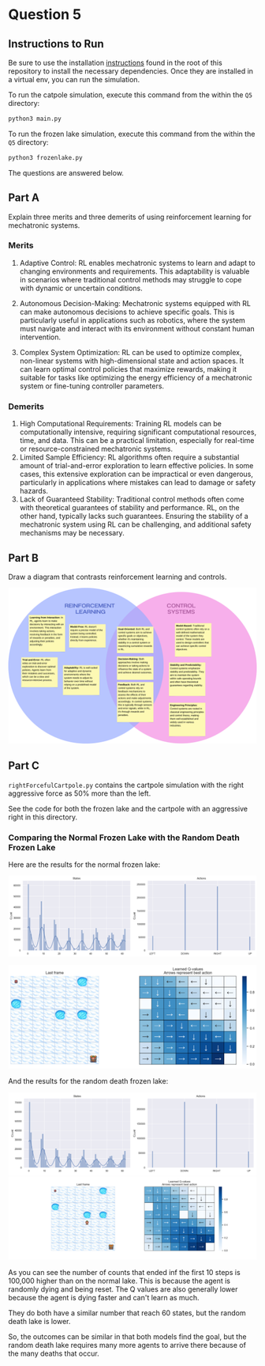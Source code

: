 # Question 5

## Instructions to Run

Be sure to use the installation [instructions](../README.md) found in the root of this repository to install the necessary dependencies. Once they are installed in a virtual env, you can run the simulation.

To run the catpole simulation, execute this command from the within the `Q5` directory:

```bash
python3 main.py
```

To run the frozen lake simulation, execute this command from the within the `Q5` directory:

```bash
python3 frozenlake.py
```

The questions are answered below.

## Part A

Explain three merits and three demerits of using reinforcement learning for mechatronic systems.

### Merits

1. Adaptive Control: RL enables mechatronic systems to learn and adapt to changing environments and requirements. This adaptability is valuable in scenarios where traditional control methods may struggle to cope with dynamic or uncertain conditions.

2. Autonomous Decision-Making: Mechatronic systems equipped with RL can make autonomous decisions to achieve specific goals. This is particularly useful in applications such as robotics, where the system must navigate and interact with its environment without constant human intervention.

3. Complex System Optimization: RL can be used to optimize complex, non-linear systems with high-dimensional state and action spaces. It can learn optimal control policies that maximize rewards, making it suitable for tasks like optimizing the energy efficiency of a mechatronic system or fine-tuning controller parameters.

### Demerits

1. High Computational Requirements: Training RL models can be computationally intensive, requiring significant computational resources, time, and data. This can be a practical limitation, especially for real-time or resource-constrained mechatronic systems.
2. Limited Sample Efficiency: RL algorithms often require a substantial amount of trial-and-error exploration to learn effective policies. In some cases, this extensive exploration can be impractical or even dangerous, particularly in applications where mistakes can lead to damage or safety hazards.
3. Lack of Guaranteed Stability: Traditional control methods often come with theoretical guarantees of stability and performance. RL, on the other hand, typically lacks such guarantees. Ensuring the stability of a mechatronic system using RL can be challenging, and additional safety mechanisms may be necessary.

## Part B

Draw a diagram that contrasts reinforcement learning and controls.

![RL vs Controls](./images/Reinforcement_control_comparison.png)

## Part C

`rightForcefulCartpole.py` contains the cartpole simulation with the right aggressive force as 50% more than the left.

See the code for both the frozen lake and the cartpole with an aggressive right in this directory.

### Comparing the Normal Frozen Lake with the Random Death Frozen Lake

Here are the results for the normal frozen lake:

![Normal Lake Results](./images/frozenlake_states_actions_distrib_8x8.png)

![Normal Lake Map](./images/frozenlake_q_values_8x8.png)

And the results for the random death frozen lake:

![Random Death Lake Results](./images/random_death_frozenlake_states_actions_distrib_8x8.png)
![Random Death Lake Map](./images/random_death_map.png)

As you can see the number of counts that ended inf the first 10 steps is 100,000 higher than on the normal lake. This is because the agent is randomly dying and being reset. The Q values are also generally lower because the agent is dying faster and can't learn as much.

They do both have a similar number that reach 60 states, but the random death lake is lower.

So, the outcomes can be similar in that both models find the goal, but the random death lake requires many more agents to arrive there because of the many deaths that occur.
